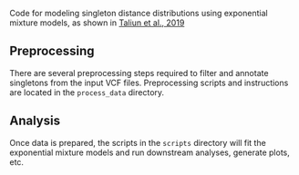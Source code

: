 Code for modeling singleton distance distributions using exponential mixture models, as shown in [Taliun et al., 2019](https://www.biorxiv.org/content/10.1101/563866v1)

## Preprocessing

There are several preprocessing steps required to filter and annotate singletons from the input VCF files. Preprocessing scripts and instructions are located in the `process_data` directory.

## Analysis

Once data is prepared, the scripts in the `scripts` directory will fit the exponential mixture models and run downstream analyses, generate plots, etc.


